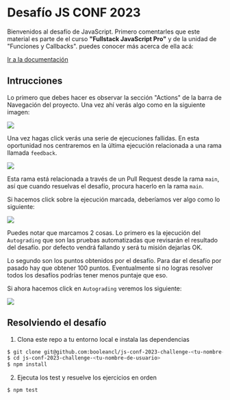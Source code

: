 # Desafío JS CONF 2023

Bienvenidos al desafío de JavaScript.
Primero comentarles que este material es parte de el curso **"Fullstack JavaScript Pro"** y de la unidad de "Funciones y Callbacks".
puedes conocer más acerca de ella acá:

[Ir a la documentación](https://booleancl.github.io/javascript-fullstack/docs/01-fundamentos/05-funciones.html#callbacks)


## Intrucciones

Lo primero que debes hacer es observar la sección "Actions" de la barra de Navegación del proyecto.
Una vez ahí verás algo como en la siguiente imagen:

![](https://res.cloudinary.com/boolean-spa/image/upload/v1675346289/js-conf-2023/repository-homepage_s2esyj.png)

Una vez hagas click verás una serie de ejecuciones fallidas. 
En esta oportunidad  nos centraremos en la última ejecución relacionada a una rama llamada `feedback`.

![](https://res.cloudinary.com/boolean-spa/image/upload/v1675346923/js-conf-2023/actions-classroom-feedback_mzj7hz.png)


Esta rama está relacionada a través de un Pull Request desde la rama `main`, así que cuando resuelvas el desafío, procura hacerlo en la rama `main`.

Si hacemos click sobre la ejecución marcada, deberíamos ver algo como lo siguiente:

![](https://res.cloudinary.com/boolean-spa/image/upload/v1675346923/js-conf-2023/autograding-job_egq7qa.png)

Puedes notar que marcamos 2 cosas.
Lo primero es la ejecución del `Autograding` que son las pruebas automatizadas que revisarán el resultado del desafío.
por defecto vendrá fallando y será tu misión dejarlas OK.

Lo segundo son los puntos obtenidos por el desafío. Para dar el desafío por pasado hay que obtener 100 puntos.
Eventualmente si no logras resolver todos los desafíos podrías tener menos puntaje que eso.

Si ahora hacemos click en `Autograding` veremos los siguiente:

![](https://res.cloudinary.com/boolean-spa/image/upload/v1675346923/js-conf-2023/autograding-output_mi5bgx.png)

## Resolviendo el desafío

1. Clona este repo a tu entorno local e instala las dependencias
```bash
$ git clone git@github.com:booleancl/js-conf-2023-challenge-<tu-nombre-de-usuario>.git
$ cd js-conf-2023-challenge-<tu-nombre-de-usuario>
$ npm install
```
2. Ejecuta los test y resuelve los ejercicios en orden 

```bash
$ npm test
```